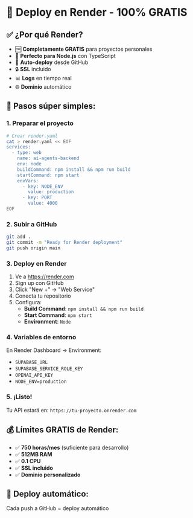 # 🎨 Deploy en Render - 100% GRATIS

## ✅ ¿Por qué Render?
- 🆓 **Completamente GRATIS** para proyectos personales
- 🚀 **Perfecto para Node.js** con TypeScript
- 🔄 **Auto-deploy** desde GitHub
- 🔒 **SSL** incluido
- 📊 **Logs** en tiempo real
- 🌐 **Dominio** automático

## 🚀 **Pasos súper simples:**

### **1. Preparar el proyecto**
```bash
# Crear render.yaml
cat > render.yaml << EOF
services:
  - type: web
    name: ai-agents-backend
    env: node
    buildCommand: npm install && npm run build
    startCommand: npm start
    envVars:
      - key: NODE_ENV
        value: production
      - key: PORT
        value: 4000
EOF
```

### **2. Subir a GitHub**
```bash
git add .
git commit -m "Ready for Render deployment"
git push origin main
```

### **3. Deploy en Render**
1. Ve a https://render.com
2. Sign up con GitHub
3. Click "New +" → "Web Service"
4. Conecta tu repositorio
5. Configura:
   - **Build Command**: `npm install && npm run build`
   - **Start Command**: `npm start`
   - **Environment**: `Node`

### **4. Variables de entorno**
En Render Dashboard → Environment:
- `SUPABASE_URL`
- `SUPABASE_SERVICE_ROLE_KEY`
- `OPENAI_API_KEY`
- `NODE_ENV=production`

### **5. ¡Listo!**
Tu API estará en: `https://tu-proyecto.onrender.com`

## 💰 **Límites GRATIS de Render:**
- ✅ **750 horas/mes** (suficiente para desarrollo)
- ✅ **512MB RAM**
- ✅ **0.1 CPU**
- ✅ **SSL incluido**
- ✅ **Dominio personalizado**

## 🔄 **Deploy automático:**
Cada push a GitHub = deploy automático
